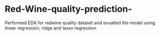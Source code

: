 # Red-Wine-quality-prediction-
Performed EDA for redwine quality dataset and evualted the model using linear regression, ridge and lasso regression
